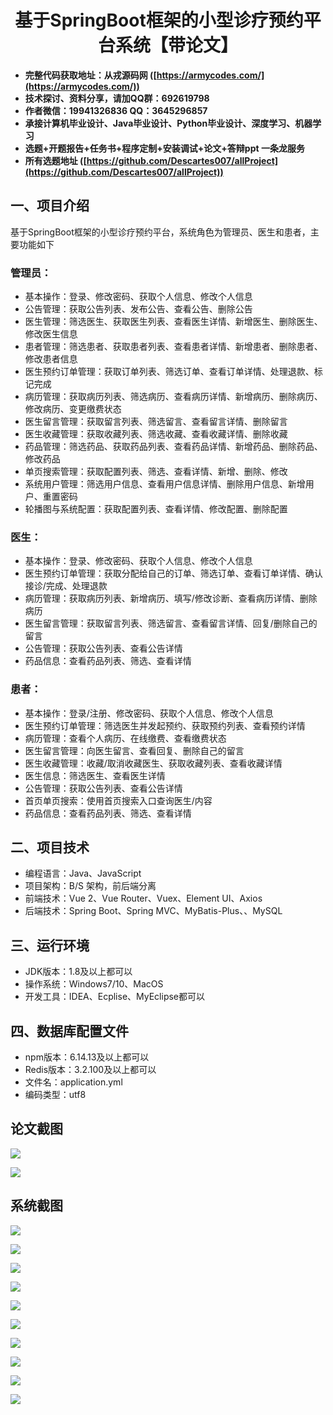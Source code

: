 <h1 align="center">基于SpringBoot框架的小型诊疗预约平台系统【带论文】</h1></p>

- <b>完整代码获取地址：从戎源码网 ([https://armycodes.com/](https://armycodes.com/))</b>
- <b>技术探讨、资料分享，请加QQ群：692619798</b>
- <b>作者微信：19941326836  QQ：3645296857</b>
- <b>承接计算机毕业设计、Java毕业设计、Python毕业设计、深度学习、机器学习</b>
- <b>选题+开题报告+任务书+程序定制+安装调试+论文+答辩ppt 一条龙服务</b>
- <b>所有选题地址 ([https://github.com/Descartes007/allProject](https://github.com/Descartes007/allProject)) </b>

## 一、项目介绍

基于SpringBoot框架的小型诊疗预约平台，系统角色为管理员、医生和患者，主要功能如下
### 管理员：
- 基本操作：登录、修改密码、获取个人信息、修改个人信息
- 公告管理：获取公告列表、发布公告、查看公告、删除公告
- 医生管理：筛选医生、获取医生列表、查看医生详情、新增医生、删除医生、修改医生信息
- 患者管理：筛选患者、获取患者列表、查看患者详情、新增患者、删除患者、修改患者信息
- 医生预约订单管理：获取订单列表、筛选订单、查看订单详情、处理退款、标记完成
- 病历管理：获取病历列表、筛选病历、查看病历详情、新增病历、删除病历、修改病历、变更缴费状态
- 医生留言管理：获取留言列表、筛选留言、查看留言详情、删除留言
- 医生收藏管理：获取收藏列表、筛选收藏、查看收藏详情、删除收藏
- 药品管理：筛选药品、获取药品列表、查看药品详情、新增药品、删除药品、修改药品
- 单页搜索管理：获取配置列表、筛选、查看详情、新增、删除、修改
- 系统用户管理：筛选用户信息、查看用户信息详情、删除用户信息、新增用户、重置密码
- 轮播图与系统配置：获取配置列表、查看详情、修改配置、删除配置
### 医生：
- 基本操作：登录、修改密码、获取个人信息、修改个人信息
- 医生预约订单管理：获取分配给自己的订单、筛选订单、查看订单详情、确认接诊/完成、处理退款
- 病历管理：获取病历列表、新增病历、填写/修改诊断、查看病历详情、删除病历
- 医生留言管理：获取留言列表、筛选留言、查看留言详情、回复/删除自己的留言
- 公告管理：获取公告列表、查看公告详情
- 药品信息：查看药品列表、筛选、查看详情
### 患者：
- 基本操作：登录/注册、修改密码、获取个人信息、修改个人信息
- 医生预约订单管理：筛选医生并发起预约、获取预约列表、查看预约详情
- 病历管理：查看个人病历、在线缴费、查看缴费状态
- 医生留言管理：向医生留言、查看回复、删除自己的留言
- 医生收藏管理：收藏/取消收藏医生、获取收藏列表、查看收藏详情
- 医生信息：筛选医生、查看医生详情
- 公告管理：获取公告列表、查看公告详情
- 首页单页搜索：使用首页搜索入口查询医生/内容
- 药品信息：查看药品列表、筛选、查看详情

## 二、项目技术

- 编程语言：Java、JavaScript
- 项目架构：B/S 架构，前后端分离
- 前端技术：Vue 2、Vue Router、Vuex、Element UI、Axios
- 后端技术：Spring Boot、Spring MVC、MyBatis-Plus、、MySQL


## 三、运行环境

- JDK版本：1.8及以上都可以
- 操作系统：Windows7/10、MacOS
- 开发工具：IDEA、Ecplise、MyEclipse都可以

## 四、数据库配置文件

- npm版本：6.14.13及以上都可以
- Redis版本：3.2.100及以上都可以
- 文件名：application.yml
- 编码类型：utf8

## 论文截图

![](screenshot/1.png)

![](screenshot/2.png)

## 系统截图

![](screenshot/3.png)

![](screenshot/4.png)

![](screenshot/5.png)

![](screenshot/6.png)

![](screenshot/7.png)

![](screenshot/8.png)

![](screenshot/9.png)

![](screenshot/10.png)

![](screenshot/11.png)

![](screenshot/12.png)

